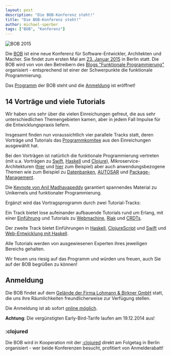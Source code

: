 ```yaml
---
layout: post
description: "Die BOB-Konferenz steht!"
title: "Die BOB-Konferenz steht!"
author: michael-sperber
tags: ["BOB", "Konferenz"]
---
```


![BOB 2015](http://bobkonf.de/images/bob_head_small.png)

<!-- more start -->

Die [BOB](http://bobkonf.de/) ist eine neue Konferenz für
Software-Entwickler, Architekten und Macher.  Sie findet zum ersten
Mal am [23. Januar 2015](http://bobkonf.de/2015/) in Berlin statt.  Die BOB
wird von von den Betreibern des [Blogs "Funktionale
Programmierung"](http://funktionale-programmierung.de/) organisiert -
entsprechend ist einer der Schwerpunkte die funktionale
Programmierung.

Das [Programm](http://bobkonf.de/2015/programm.html) der BOB steht und
die [Anmeldung](http://bobkonf.de/2015/registration.html) ist
eröffnet!

<!-- more end -->

## 14 Vorträge und viele Tutorials

Wir haben uns sehr über die vielen Einreichungen gefreut, die aus sehr
unterschiedlichen Themengebieten kamen, aber in jedem Fall Impulse für
die Entwicklungspraxis liefern.

Insgesamt finden nun voraussichtlich vier parallele Tracks statt,
deren Vorträge und Tutorials das
[Programmkomitee](http://bobkonf.de/2015/programmkomitee.html) aus den
Einreichungen ausgewählt hat.

Bei den Vorträgen ist natürlich die funktionale Programmierung
vertreten (mit u.a. Vorträgen zu
[Swift](http://bobkonf.de/2015/swierstra-talk.html),
[Haskell](http://bobkonf.de/2015/magalhaes.html) und
[Clojure](http://bobkonf.de/2015/stepien.html)),
Mikroservice-Architekturen ([hier](http://bobkonf.de/2015/zuther.html)
und [hier](http://bobkonf.de/2015/kischkel.html) zum Beispiel) aber
auch anwendungsbezogene Themen wie zum Beispiel zu
[Datenbanken](http://bobkonf.de/2015/knauel.html),
[AUTOSAR](http://bobkonf.de/2015/nordlander.html) und
[Package-Management](http://bobkonf.de/2015/garbas.html).

Die [Keynote von Anil
Madhavapeddy](http://bobkonf.de/2015/keynote.html) garantiert
spannendes Material zu Unikernels und funktionaler Programmierung.

Ergänzt wird das Vortragsprogramm durch zwei Tutorial-Tracks:

Ein Track bietet lose aufeinander aufbauende Tutorials rund um Erlang,
mit einer [Einführung](http://bobkonf.de/2015/rehfeld.html) und
Tutorials zu [Webmachine](http://bobkonf.de/2015/meiklejohn.html),
[Riak](http://bobkonf.de/2015/meiklejohn-riak.html) und
[CRDTs](http://bobkonf.de/2015/bieniusa.html).

Der zweite Track bietet Einführungen in
[Haskell](http://bobkonf.de/2015/fischmann.html),
[ClojureScript](http://bobkonf.de/2015/gilliar.html) und
[Swift](http://bobkonf.de/2015/swierstra-tutorial.html) und
[Web-Entwicklung mit Haskell](http://bobkonf.de/2015/thiemann.html).

Alle Tutorials werden von ausgewiesenen Experten ihres jeweiligen
Bereichs gehalten.

Wir freuen uns riesig auf das Programm und würden uns freuen, auch Sie
auf der BOB begrüßen zu können!

## Anmeldung

Die BOB findet auf dem [Gelände der Firma Lohmann & Birkner
GmbH](http://bobkonf.de/2015/local.html) statt, die uns ihre
Räumlichkeiten freundlicherweise zur Verfügung stellen.

Die Anmeldung ist ab sofort [online
möglich](http://bobkonf.de/2015/registration.html).

**Achtung**: Die vergünstigten Early-Bird-Tarife laufen am 19.12.2014
aus!


### :clojured

Die BOB wird in Kooperation mit der [:clojured](http://clojured.de)
direkt am Folgetag in Berlin organisiert - wer beide Konferenzen
besucht, profitiert von Anmelderabatt!
